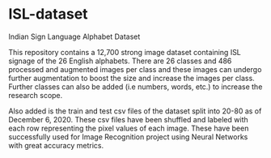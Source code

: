 # ISL-dataset
Indian Sign Language Alphabet Dataset

This repository contains a 12,700 strong image dataset containing ISL signage of the 26 English alphabets. 
There are 26 classes and 486 processed and augmented images per class and these images can undergo further augmentation to boost the size and increase the images per class.
Further classes can also be added (i.e numbers, words, etc.) to increase the research scope.

Also added is the train and test csv files of the dataset split into 20-80 as of December 6, 2020. These csv files have been shuffled and labeled with each row representing the pixel values of each image.
These have been successfully used for Image Recognition project using Neural Networks with great accuracy metrics.
